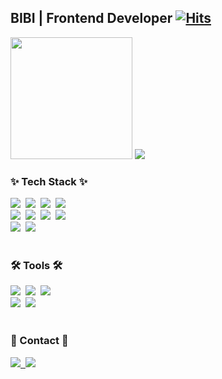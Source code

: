 <!--타이틀 부분-->
## BIBI | Frontend Developer [![Hits](https://hits.seeyoufarm.com/api/count/incr/badge.svg?url=https%3A%2F%2Fgithub.com%2FJeongSabibi&count_bg=%238977AD&title_bg=%23555555&icon=rabbitmq.svg&icon_color=%23E7E7E7&title=%EC%96%B4%EC%84%9C%EC%98%A4%EC%8B%9C%EC%A7%80&edge_flat=false)](https://hits.seeyoufarm.com)

<!-- <a href="https://hits.seeyoufarm.com"><img src="https://hits.seeyoufarm.com/api/count/incr/badge.svg?url=https%3A%2F%2Fgithub.com%2FJeongSabibi&count_bg=%238977AD&title_bg=%23555555&icon=rabbitmq.svg&icon_color=%23E7E7E7&title=%EC%96%B4%EC%84%9C%EC%98%A4%EC%8B%9C%EC%A7%80&edge_flat=false"/></a> -->

<!-- <img src="https://readme-typing-svg.demolab.com/?lines=Welcome+to+BIBI's+GitHub!;💻+Front-End+Developer+💻&font=Fira%20Code&center=true&width=380&height=50&duration=4000&pause=1000&color=8299FF" alt="Example Usage - README Typing SVG"> -->

<div>
  <img src="https://github.com/user-attachments/assets/da5aee37-0436-4839-88e7-eab62aebf60a" height="195" />
  <picture>
  <source
    srcset="https://github-readme-stats.vercel.app/api?username=jeongsabibi&show_icons=true&theme=discord_old_blurple"
    media="(prefers-color-scheme: dark)"
  />
  <source
    srcset="https://github-readme-stats.vercel.app/api?username=jeongsabibi&show_icons=true"
    media="(prefers-color-scheme: light), (prefers-color-scheme: no-preference)"
  />
  <img src="https://github-readme-stats.vercel.app/api?username=jeongsabibi&show_icons=true" />
</picture>
</div>

<!--내용 부분-->
<h3>✨ Tech Stack ✨</h3>
<div>
  <img src="https://img.shields.io/badge/Next-black?style=for-the-badge&logo=next.js&logoColor=white">&nbsp
  <img src="https://img.shields.io/badge/react-20232a.svg?style=for-the-badge&logo=react&logoColor=61DAFB" />&nbsp
  <img src="https://img.shields.io/badge/javascript-F7DF1E.svg?style=for-the-badge&logo=javascript&logoColor=20232a" />&nbsp
  <img src="https://img.shields.io/badge/typescript-007ACC.svg?style=for-the-badge&logo=typescript&logoColor=white" />&nbsp
</div>

<div>
  <img src="https://img.shields.io/badge/React%20Query-FF4154?style=for-the-badge&logo=react%20query&logoColor=white" />&nbsp
  <img src="https://img.shields.io/badge/html5-E34F26.svg?style=for-the-badge&logo=html5&logoColor=white" />&nbsp
  <img src="https://img.shields.io/badge/css3-1572B6.svg?style=for-the-badge&logo=css3&logoColor=white" />&nbsp
  <img src="https://img.shields.io/badge/python-3670A0?style=for-the-badge&logo=python&logoColor=ffdd54" />&nbsp
</div>

<div>
  <img src="https://img.shields.io/badge/styled--components-DB7093?style=for-the-badge&logo=styled-components&logoColor=ffd35b" />&nbsp
  <img src="https://img.shields.io/badge/tailwindcss-1daabb.svg?style=for-the-badge&logo=tailwind-css&logoColor=white" />&nbsp
</div>

<br>

<h3>🛠 Tools 🛠</h3>
<div>
  <img src="https://img.shields.io/badge/git-F05033.svg?style=for-the-badge&logo=git&logoColor=white" />&nbsp
  <img src="https://img.shields.io/badge/github-181717.svg?style=for-the-badge&logo=github&logoColor=white" />&nbsp
  <img src="https://img.shields.io/badge/Notion-F3F3F3.svg?style=for-the-badge&logo=notion&logoColor=black" />&nbsp
</div>

<div>
  <img src="https://img.shields.io/badge/figma-F24E1E.svg?style=for-the-badge&logo=figma&logoColor=white" />&nbsp
  <img src="https://img.shields.io/badge/VSCode-2C2C32.svg?style=for-the-badge&logo=visual-studio-code&logoColor=22ABF3" />
</div>

<br>

<h3>📮 Contact 📮</h3>
<div>
  <a href="https://velog.io/@ldlldl">
    <img src="https://img.shields.io/badge/Velog-1EBC8F?style=for-the-badge&logo=velog&logoColor=white" />&nbsp
  </a>
  <a href="mailto:jsbb528@gmail.com">
    <img src="https://img.shields.io/badge/jsbb528@gmail.com-D14836?style=for-the-badge&logo=gmail&logoColor=white" />
  </a>
</div>
